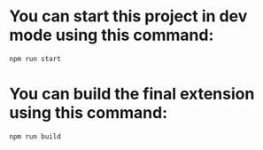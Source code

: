 # You can start this project in dev mode using this command:
`npm run start`

# You can build the final extension using this command:
`npm run build`

